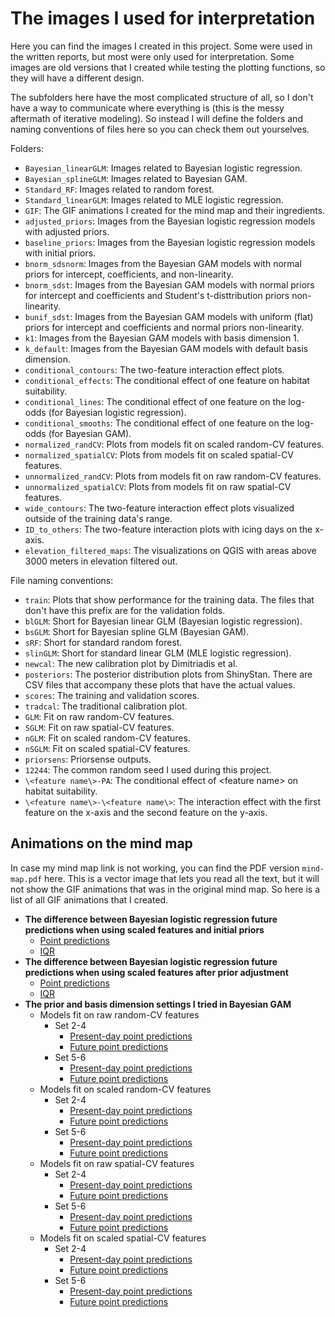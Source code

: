 # The images I used for interpretation

Here you can find the images I created in this project. Some were used in the written reports, but most were only used for interpretation. Some images are old versions that I created while testing the plotting functions, so they will have a different design.

The subfolders here have the most complicated structure of all, so I don't have a way to communicate where everything is (this is the messy aftermath of iterative modeling). So instead I will define the folders and naming conventions of files here so you can check them out yourselves.

Folders:
* ```Bayesian_linearGLM```: Images related to Bayesian logistic regression.
* ```Bayesian_splineGLM```: Images related to Bayesian GAM.
* ```Standard_RF```: Images related to random forest.
* ```Standard_linearGLM```: Images related to MLE logistic regression.
* ```GIF```: The GIF animations I created for the mind map and their ingredients.
* ```adjusted_priors```: Images from the Bayesian logistic regression models with adjusted priors.
* ```baseline_priors```: Images from the Bayesian logistic regression models with initial priors.
* ```bnorm_sdsnorm```: Images from the Bayesian GAM models with normal priors for intercept, coefficients, and non-linearity.
* ```bnorm_sdst```: Images from the Bayesian GAM models with normal priors for intercept and coefficients and Student's t-disttribution priors non-linearity.
* ```bunif_sdst```: Images from the Bayesian GAM models with uniform (flat) priors for intercept and coefficients and normal priors non-linearity.
* ```k1```: Images from the Bayesian GAM models with basis dimension 1.
* ```k_default```: Images from the Bayesian GAM models with default basis dimension.
* ```conditional_contours```: The two-feature interaction effect plots.
* ```conditional_effects```: The conditional effect of one feature on habitat suitability.
* ```conditional_lines```: The conditional effect of one feature on the log-odds (for Bayesian logistic regression).
* ```conditional_smooths```: The conditional effect of one feature on the log-odds (for Bayesian GAM).
* ```normalized_randCV```: Plots from models fit on scaled random-CV features.
* ```normalized_spatialCV```: Plots from models fit on scaled spatial-CV features.
* ```unnormalized_randCV```: Plots from models fit on raw random-CV features.
* ```unnormalized_spatialCV```: Plots from models fit on raw spatial-CV features.
* ```wide_contours```: The two-feature interaction effect plots visualized outside of the training data's range.
* ```ID_to_others```: The two-feature interaction plots with icing days on the x-axis.
* ```elevation_filtered_maps```: The visualizations on QGIS with areas above 3000 meters in elevation filtered out.

File naming conventions:
* ```train```: Plots that show performance for the training data. The files that don't have this prefix are for the validation folds.
* ```blGLM```: Short for Bayesian linear GLM (Bayesian logistic regression).
* ```bsGLM```: Short for Bayesian spline GLM (Bayesian GAM).
* ```sRF```: Short for standard random forest.
* ```slinGLM```: Short for standard linear GLM (MLE logistic regression).
* ```newcal```: The new calibration plot by Dimitriadis et al.
* ```posteriors```: The posterior distribution plots from ShinyStan. There are CSV files that accompany these plots that have the actual values.
* ```scores```: The training and validation scores.
* ```tradcal```: The traditional calibration plot.
* ```GLM```: Fit on raw random-CV features.
* ```SGLM```: Fit on raw spatial-CV features.
* ```nGLM```: Fit on scaled random-CV features.
* ```nSGLM```: Fit on scaled spatial-CV features.
* ```priorsens```: Priorsense outputs.
* ```12244```: The common random seed I used during this project.
* ```\<feature name\>-PA```: The conditional effect of \<feature name\> on habitat suitability.
* ```\<feature name\>-\<feature name\>```: The interaction effect with the first feature on the x-axis and the second feature on the y-axis.

## Animations on the mind map

In case my mind map link is not working, you can find the PDF version ```mind-map.pdf``` here. This is a vector image that lets you read all the text, but it will not show the GIF animations that was in the original mind map. So here is a list of all GIF animations that I created.

* **The difference between Bayesian logistic regression future predictions when using scaled features and initial priors**
  * [Point predictions](https://github.com/RyokoNod/sdm-asian-elephants/blob/main/images/Bayesian_linearGLM/baseline_priors/elevation_filtered_maps/diff_gif/diff_preds.gif)
  * [IQR](https://github.com/RyokoNod/sdm-asian-elephants/blob/main/images/Bayesian_linearGLM/baseline_priors/elevation_filtered_maps/diff_gif/diff_IQR.gif)
* **The difference between Bayesian logistic regression future predictions when using scaled features after prior adjustment**
  * [Point predictions](https://github.com/RyokoNod/sdm-asian-elephants/blob/main/images/Bayesian_linearGLM/adjusted_priors/elevation_filtered_maps/diff_gif/diff_preds.gif)
  * [IQR](https://github.com/RyokoNod/sdm-asian-elephants/blob/main/images/Bayesian_linearGLM/adjusted_priors/elevation_filtered_maps/diff_gif/diff_IQR.gif)
* **The prior and basis dimension settings I tried in Bayesian GAM**
  * Models fit on raw random-CV features
    * Set 2-4
      * [Present-day point predictions](https://github.com/RyokoNod/sdm-asian-elephants/blob/main/images/Bayesian_splineGLM/GIF/bnorm_sdst_changek/elevation_filtered/GLM_un_pres.gif)
      * [Future point predictions](https://github.com/RyokoNod/sdm-asian-elephants/blob/main/images/Bayesian_splineGLM/GIF/bnorm_sdst_changek/elevation_filtered/GLM_un_fut.gif)
    * Set 5-6
      * [Present-day point predictions](https://github.com/RyokoNod/sdm-asian-elephants/blob/main/images/Bayesian_splineGLM/GIF/defaultk_changeprior/elevation_filtered/GLM_un_present.gif)
      * [Future point predictions](https://github.com/RyokoNod/sdm-asian-elephants/blob/main/images/Bayesian_splineGLM/GIF/defaultk_changeprior/elevation_filtered/GLM_un_future.gif)
  * Models fit on scaled random-CV features
    * Set 2-4
      * [Present-day point predictions](https://github.com/RyokoNod/sdm-asian-elephants/blob/main/images/Bayesian_splineGLM/GIF/bnorm_sdst_changek/elevation_filtered/GLM_n_pres.gif)
      * [Future point predictions](https://github.com/RyokoNod/sdm-asian-elephants/blob/main/images/Bayesian_splineGLM/GIF/bnorm_sdst_changek/elevation_filtered/GLM_n_fut.gif)
    * Set 5-6
      * [Present-day point predictions](https://github.com/RyokoNod/sdm-asian-elephants/blob/main/images/Bayesian_splineGLM/GIF/defaultk_changeprior/elevation_filtered/GLM_n_present.gif)
      * [Future point predictions](https://github.com/RyokoNod/sdm-asian-elephants/blob/main/images/Bayesian_splineGLM/GIF/defaultk_changeprior/elevation_filtered/GLM_n_future.gif)
  * Models fit on raw spatial-CV features
    * Set 2-4
      * [Present-day point predictions](https://github.com/RyokoNod/sdm-asian-elephants/blob/main/images/Bayesian_splineGLM/GIF/bnorm_sdst_changek/elevation_filtered/SGLM_un_pres.gif)
      * [Future point predictions](https://github.com/RyokoNod/sdm-asian-elephants/blob/main/images/Bayesian_splineGLM/GIF/bnorm_sdst_changek/elevation_filtered/SGLM_un_fut.gif)
    * Set 5-6
      * [Present-day point predictions](https://github.com/RyokoNod/sdm-asian-elephants/blob/main/images/Bayesian_splineGLM/GIF/defaultk_changeprior/elevation_filtered/SGLM_un_present.gif)
      * [Future point predictions](https://github.com/RyokoNod/sdm-asian-elephants/blob/main/images/Bayesian_splineGLM/GIF/defaultk_changeprior/elevation_filtered/SGLM_un_future.gif)
  * Models fit on scaled spatial-CV features
    * Set 2-4
      * [Present-day point predictions](https://github.com/RyokoNod/sdm-asian-elephants/blob/main/images/Bayesian_splineGLM/GIF/bnorm_sdst_changek/elevation_filtered/SGLM_n_pres.gif)
      * [Future point predictions](https://github.com/RyokoNod/sdm-asian-elephants/blob/main/images/Bayesian_splineGLM/GIF/bnorm_sdst_changek/elevation_filtered/SGLM_n_fut.gif)
    * Set 5-6
      * [Present-day point predictions](https://github.com/RyokoNod/sdm-asian-elephants/blob/main/images/Bayesian_splineGLM/GIF/defaultk_changeprior/elevation_filtered/SGLM_n_present.gif)
      * [Future point predictions](https://github.com/RyokoNod/sdm-asian-elephants/blob/main/images/Bayesian_splineGLM/GIF/defaultk_changeprior/elevation_filtered/SGLM_n_future.gif)


